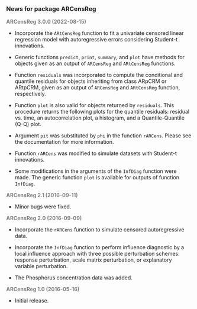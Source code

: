 ### News for package ARCensReg

<font color='grey'>**ARCensReg 3.0.0 (2022-08-15)**</font>

* Incorporate the `ARtCensReg` function to fit a univariate censored linear regression model with autoregressive errors considering Student-t innovations.

* Generic functions `predict`, `print`, `summary`, and `plot` have methods for objects given as an output of `ARCensReg` and `ARtCensReg` functions.

* Function `residuals` was incorporated to compute the conditional and quantile residuals for objects inheriting from class ARpCRM or ARtpCRM, given as an output of `ARCensReg` and `ARtCensReg` function, respectively.

* Function `plot` is also valid for objects returned by `residuals`. This procedure returns the following plots for the quantile residuals: residual vs. time, an autocorrelation plot, a histogram, and a Quantile-Quantile (Q-Q) plot.

* Argument `pit` was substituted by `phi` in the function `rARCens`. Please see the documentation for more information.

* Function `rARCens` was modified to simulate datasets with Student-t innovations.

* Some modifications in the arguments of the `InfDiag` function were made. The generic function `plot` is available for outputs of function `InfDiag`. 


<font color='grey'>**ARCensReg 2.1 (2016-09-11)**</font>

* Minor bugs were fixed.


<font color='grey'>**ARCensReg 2.0 (2016-09-09)**</font>

* Incorporate the `rARCens` function to simulate censored autoregressive data.

* Incorporate the `InfDiag` function to perform influence diagnostic by a local influence approach with three possible perturbation schemes: response perturbation, scale matrix perturbation, or explanatory variable perturbation.

* The Phosphorus concentration data was added.


<font color='grey'>**ARCensReg 1.0 (2016-05-16)**</font>

* Initial release.
